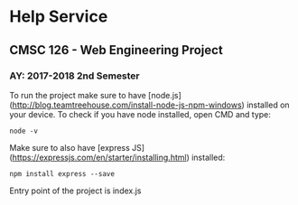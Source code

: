 # Help Service
## CMSC 126 - Web Engineering Project
### AY: 2017-2018 2nd Semester

To run the project make sure to have [node.js] (http://blog.teamtreehouse.com/install-node-js-npm-windows) installed on your device. To check if you have node installed, open CMD and type:
```
node -v
```
Make sure to also have [express JS] (https://expressjs.com/en/starter/installing.html) installed:
```
npm install express --save
```
Entry point of the project is index.js

